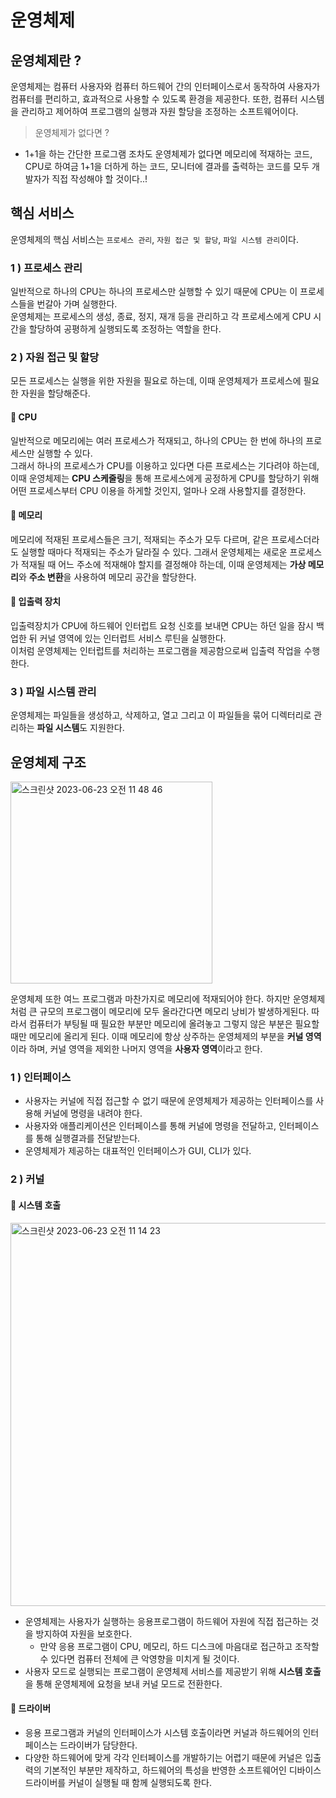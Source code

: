 # 운영체제

## 운영체제란 ?

운영체제는 컴퓨터 사용자와 컴퓨터 하드웨어 간의 인터페이스로서 동작하여 사용자가 컴퓨터를 편리하고, 효과적으로 사용할 수 있도록 환경을 제공한다.
또한, 컴퓨터 시스템을 관리하고 제어하여 프로그램의 실행과 자원 할당을 조정하는 소프트웨어이다.   

> 운영체제가 없다면 ?

* 1+1을 하는 간단한 프로그램 조차도 운영체제가 없다면 메모리에 적재하는 코드, CPU로 하여금 1+1을 더하게 하는 코드, 모니터에 결과를 출력하는 코드를 모두 개발자가 직접 작성해야 할 것이다..!


## 핵심 서비스

운영체제의 핵심 서비스는 ```프로세스 관리```, ```자원 접근 및 할당```, ```파일 시스템 관리```이다.

### 1 ) 프로세스 관리

일반적으로 하나의 CPU는 하나의 프로세스만 실행할 수 있기 때문에 CPU는 이 프로세스들을 번갈아 가며 실행한다.  
운영체제는 프로세스의 생성, 종료, 정지, 재개 등을 관리하고 각 프로세스에게 CPU 시간을 할당하여 공평하게 실행되도록 조정하는 역할을 한다.

### 2 ) 자원 접근 및 할당

모든 프로세스는 실행을 위한 자원을 필요로 하는데, 이때 운영체제가 프로세스에 필요한 자원을 할당해준다.

#### 📍 CPU

일반적으로 메모리에는 여러 프로세스가 적재되고, 하나의 CPU는 한 번에 하나의 프로세스만 실행할 수 있다.  
그래서 하나의 프로세스가 CPU를 이용하고 있다면 다른 프로세스는 기다려야 하는데, 이때 운영체제는 **CPU 스케줄링**을 통해
프로세스에게 공정하게 CPU를 할당하기 위해 어떤 프로세스부터 CPU 이용을 하게할 것인지, 얼마나 오래 사용할지를 결정한다.

#### 📍 메모리

메모리에 적재된 프로세스들은 크기, 적재되는 주소가 모두 다르며, 같은 프로세스더라도 실행할 때마다 적재되는 주소가 달라질 수 있다.
그래서 운영체제는 새로운 프로세스가 적재될 때 어느 주소에 적재해야 할지를 결정해야 하는데, 이때 운영체제는 **가상 메모리**와 **주소 변환**을 사용하여 메모리 공간을 할당한다.

#### 📍 입출력 장치

입출력장치가 CPU에 하드웨어 인터럽트 요청 신호를 보내면 CPU는 하던 일을 잠시 백업한 뒤 커널 영역에 있는 인터럽트 서비스 루틴을 실행한다.  
이처럼 운영체제는 인터럽트를 처리하는 프로그램을 제공함으로써 입출력 작업을 수행한다.

### 3 ) 파일 시스템 관리

운영체제는 파일들을 생성하고, 삭제하고, 열고 그리고 이 파일들을 묶어 디렉터리로 관리하는 **파일 시스템**도 지원한다.

## 운영체제 구조

<img width="323" alt="스크린샷 2023-06-23 오전 11 48 46" src="https://github.com/yaezzin/TIL/assets/97823928/68f9248e-2240-46ea-b234-e425704a7723">

운영체제 또한 여느 프로그램과 마찬가지로 메모리에 적재되어야 한다. 하지만 운영체제처럼 큰 규모의 프로그램이 메모리에 모두 올라간다면 메모리 낭비가 발생하게된다. 
따라서 컴퓨터가 부팅될 때 필요한 부분만 메모리에 올려놓고 그렇지 않은 부분은 필요할 때만 메모리에 올리게 된다.
이때 메모리에 항상 상주하는 운영체제의 부분을 **커널 영역**이라 하며, 커널 영역을 제외한 나머지 영역을 **사용자 영역**이라고 한다.

### 1 ) 인터페이스

* 사용자는 커널에 직접 접근할 수 없기 때문에 운영체제가 제공하는 인터페이스를 사용해 커널에 명령을 내려야 한다.  
* 사용자와 애플리케이션은 인터페이스를 통해 커널에 명령을 전달하고, 인터페이스를 통해 실행결과를 전달받는다.  
* 운영체제가 제공하는 대표적인 인터페이스가 GUI, CLI가 있다.

### 2 ) 커널 

#### 📍 시스템 호출

<img width="613" alt="스크린샷 2023-06-23 오전 11 14 23" src="https://github.com/yaezzin/TIL/assets/97823928/86846294-aac2-4881-9f1d-f8df05c8cce2">

* 운영체제는 사용자가 실행하는 응용프로그램이 하드웨어 자원에 직접 접근하는 것을 방지하여 자원을 보호한다.
  * 만약 응용 프로그램이 CPU, 메모리, 하드 디스크에 마음대로 접근하고 조작할 수 있다면 컴퓨터 전체에 큰 악영향을 미치게 될 것이다.
* 사용자 모드로 실행되는 프로그램이 운영체제 서비스를 제공받기 위해 **시스템 호출**을 통해 운영체제에 요청을 보내 커널 모드로 전환한다.

#### 📍 드라이버

* 응용 프로그램과 커널의 인터페이스가 시스템 호출이라면 커널과 하드웨어의 인터페이스는 드라이버가 담당한다. 
* 다양한 하드웨어에 맞게 각각 인터페이스를 개발하기는 어렵기 때문에 커널은 입출력의 기본적인 부분만 제작하고, 
하드웨어의 특성을 반영한 소프트웨어인 디바이스 드라이버를 커널이 실행될 때 함께 실행되도록 한다.
